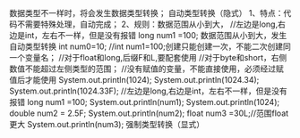 数据类型不一样时，将会发生数据类型转换；
自动类型转换（隐式）
	1、特点：代码不需要特殊处理，自动完成；
	2、规则：数据范围从小到大，
		//左边是long,右边是int，左右不一样，但是没有报错
		long num1 =100; 
		数据范围从小到大，发生自动类型转换
	int num0=10;
		//int num1=100;创建只能创建一次，不能二次创建同一个变量名；
		//对于float和long,后缀F和L,要配套使用
		//对于byte和short，右侧数值不能超过左侧类型的范围；
		//没有赋值的变量，不能直接使用，必须经过赋值后才能使用
		System.out.println(1024);
		System.out.println(1024.34);
		System.out.println(1024.33F);
		//左边是long,右边是int，左右不一样，但是没有报错
		long num1 =100; 
		System.out.println(num1);
		System.out.println(1024);
		double num2 = 2.5F;
		System.out.println(num2);
		float num3 =30L;//范围float更大
			System.out.println(num3);
强制类型转换（显式）
